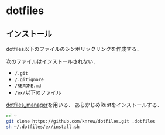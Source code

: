 # dotfiles
## インストール
dotfiles以下のファイルのシンボリックリンクを作成する．

次のファイルはインストールされない．
- `/.git`
- `/.gitignore`
- `/README.md`
- `/ex/`以下のファイル

[dotfiles_manager](https://github.com/knrew/dotfiles_manager)を用いる．
あらかじめRustをインストールする．

```sh
cd ~
git clone https://github.com/knrew/dotfiles.git .dotfiles 
sh ~/.dotfiles/ex/install.sh
```
